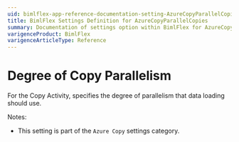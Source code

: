 ```yaml
---
uid: bimlflex-app-reference-documentation-setting-AzureCopyParallelCopies
title: BimlFlex Settings Definition for AzureCopyParallelCopies
summary: Documentation of settings option within BimlFlex for AzureCopyParallelCopies
varigenceProduct: BimlFlex
varigenceArticleType: Reference
---
```


# Degree of Copy Parallelism

For the Copy Activity, specifies the degree of parallelism that data loading should use.

Notes:

* This setting is part of the `Azure Copy` settings category.

